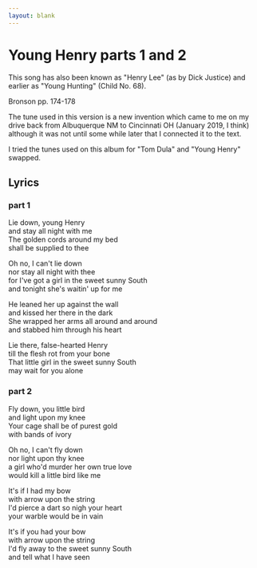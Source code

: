 ```yaml
---
layout: blank
---
```


Young Henry parts 1 and 2
=========================

This song has also been known as "Henry Lee" (as by Dick Justice)
and earlier as "Young Hunting" (Child No. 68).

Bronson pp. 174-178

The tune used in this version is a new invention which came to me
on my drive back from Albuquerque NM to Cincinnati OH (January 2019, I think)
although it was not until some while later that I connected it to the text.

I tried the tunes used on this album for "Tom Dula" and "Young Henry" swapped.



Lyrics
------

### part 1

Lie down, young Henry  
and stay all night with me  
The golden cords around my bed  
shall be supplied to thee  

Oh no, I can't lie down  
nor stay all night with thee  
for I've got a girl in the sweet sunny South  
and tonight she's waitin' up for me  

He leaned her up against the wall  
and kissed her there in the dark  
She wrapped her arms all around and around  
and stabbed him through his heart  

Lie there, false-hearted Henry  
till the flesh rot from your bone  
That little girl in the sweet sunny South  
may wait for you alone  

### part 2

Fly down, you little bird  
and light upon my knee  
Your cage shall be of purest gold  
with bands of ivory  

Oh no, I can't fly down  
nor light upon thy knee  
a girl who'd murder her own true love  
would kill a little bird like me  

It's if I had my bow  
with arrow upon the string  
I'd pierce a dart so nigh your heart  
your warble would be in vain  

It's if you had your bow  
with arrow upon the string  
I'd fly away to the sweet sunny South  
and tell what I have seen  

